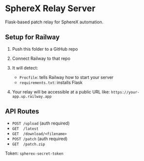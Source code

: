 # SphereX Relay Server

Flask-based patch relay for SphereX automation.

## Setup for Railway

1. Push this folder to a GitHub repo
2. Connect Railway to that repo
3. It will detect:
   - `Procfile`: tells Railway how to start your server
   - `requirements.txt`: installs Flask

4. Your relay will be accessible at a public URL like:
   `https://your-app.up.railway.app`

## API Routes

- `POST /upload` (auth required)
- `GET  /latest`
- `GET  /download/<filename>`
- `POST /patch` (auth required)
- `GET  /patch.zip`

Token: `spherex-secret-token`
